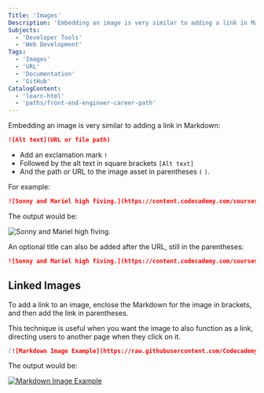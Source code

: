 ```yaml
---
Title: 'Images'
Description: 'Embedding an image is very similar to adding a link in Markdown: markdown Alt text  - Add an exclamation mark ! - Followed by the alt text in square brackets [Alt text] - And the path or URL to the image asset in parentheses ( ).'
Subjects:
  - 'Developer Tools'
  - 'Web Development'
Tags:
  - 'Images'
  - 'URL'
  - 'Documentation'
  - 'GitHub'
CatalogContent:
  - 'learn-html'
  - 'paths/front-end-engineer-career-path'
---
```


Embedding an image is very similar to adding a link in Markdown:

```md
![Alt text](URL or file path)
```

- Add an exclamation mark `!`
- Followed by the alt text in square brackets `[Alt text]`
- And the path or URL to the image asset in parentheses `(` `)`.

For example:

```md
![Sonny and Mariel high fiving.](https://content.codecademy.com/courses/learn-cpp/community-challenge/highfive.gif)
```

The output would be:

![Sonny and Mariel high fiving.](https://content.codecademy.com/courses/learn-cpp/community-challenge/highfive.gif)

An optional title can also be added after the URL, still in the parentheses:

```md
![Sonny and Mariel high fiving.](https://content.codecademy.com/courses/learn-cpp/community-challenge/highfive.gif 'High Five')
```

## Linked Images

To add a link to an image, enclose the Markdown for the image in brackets, and then add the link in parentheses.

This technique is useful when you want the image to also function as a link, directing users to another page when they click on it.

```markdown
[![Markdown Image Example](https://raw.githubusercontent.com/Codecademy/docs/main/media/html-image-example.png "Markdown Image Example")](https://www.codecademy.com)
```

The output would be:

[![Markdown Image Example](https://raw.githubusercontent.com/Codecademy/docs/main/media/html-image-example.png "Markdown Image Example")](https://www.codecademy.com)